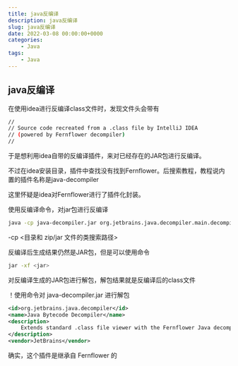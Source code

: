 ```yaml
---
title: java反编译
description: java反编译
slug: java反编译
date: 2022-03-08 00:00:00+0000
categories:
    - Java
tags:
    - Java
---
```


## java反编译

在使用idea进行反编译class文件时，发现文件头会带有

```bash
//
// Source code recreated from a .class file by IntelliJ IDEA
// (powered by Fernflower decompiler)
//
```

于是想利用idea自带的反编译插件，来对已经存在的JAR包进行反编译。

不过在idea安装目录，插件中查找没有找到Fernflower。后搜索教程，教程说内置的插件名称是java-decompiler

这里怀疑是idea对Fernflower进行了插件化封装。

使用反编译命令，对jar包进行反编译

```bash
java -cp java-decompiler.jar org.jetbrains.java.decompiler.main.decompiler.ConsoleDecompiler -hdc=0 -dgs=1 -rsy=1 -rbr=1 -lit=1 -nls=1 -mpm=60 <jar> <反编译后的JAR生成目录>
```

-cp <目录和 zip/jar 文件的类搜索路径>

反编译后生成结果仍然是JAR包，但是可以使用命令

```bash
jar -xf <jar>
```

对反编译生成的JAR包进行解包，解包结果就是反编译后的class文件

！使用命令对 java-decompiler.jar 进行解包

```xml
<id>org.jetbrains.java.decompiler</id>
<name>Java Bytecode Decompiler</name>
<description>
    Extends standard .class file viewer with the Fernflower Java decompiler
</description>
<vendor>JetBrains</vendor>
```

确实，这个插件是继承自 Fernflower 的